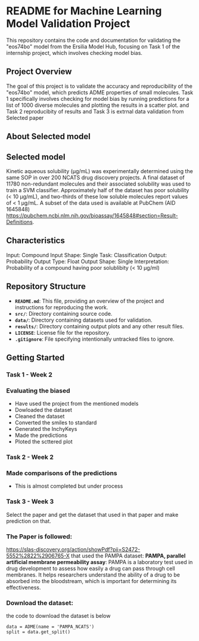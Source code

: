 # README for Machine Learning Model Validation Project

This repository contains the code and documentation for validating the "eos74bo" model from the Ersilia Model Hub, focusing on Task 1 of the internship project, which involves checking model bias.

## Project Overview

The goal of this project is to validate the accuracy and reproducibility of the "eos74bo" model, which predicts ADME properties of small molecules. Task 1 specifically involves checking for model bias by running predictions for a list of 1000 diverse molecules and plotting the results in a scatter plot. and Task 2 reproducibity of results and Task 3 is extrnal data validation from Selected paper
## About Selected model

## Selected model
Kinetic aqueous solubility (μg/mL) was experimentally determined using the same SOP in over 200 NCATS drug discovery projects. A final dataset of 11780 non-redundant molecules and their associated solubility was used to train a SVM classifier. Approximately half of the dataset has poor solubility (< 10 μg/mL), and two-thirds of these low soluble molecules report values of < 1 μg/mL. A subset of the data used is available at PubChem (AID 1645848) <https://pubchem.ncbi.nlm.nih.gov/bioassay/1645848#section=Result-Definitions>.

## Characteristics
Input: Compound
Input Shape: Single
Task: Classification
Output: Probability
Output Type: Float
Output Shape: Single
Interpretation: Probability of a compound having poor solublibity (< 10 µg/ml)

## Repository Structure

- **`README.md`**: This file, providing an overview of the project and instructions for reproducing the work.
- **`src/`**: Directory containing source code.
- **`data/`**: Directory containing datasets used for validation.
- **`results/`**: Directory containing output plots and any other result files.
- **`LICENSE`**: License file for the repository.
- **`.gitignore`**: File specifying intentionally untracked files to ignore.

## Getting Started

### Task 1 - Week 2

### Evaluating the biased
- Have used the project from the mentioned models
- Dowloaded the dataset
- Cleaned the dataset
- Converted the smiles to standard
- Generated the InchyKeys
- Made the predictions
- Ploted the scttered plot

### Task 2 - Week 2

### Made comparisons of the predictions
- This is almost completed but under process

### Task 3 - Week 3
Select the paper and get the dataset that used in that paper and make prediction on that.

### The Paper is followed:

<https://slas-discovery.org/action/showPdf?pii=S2472-5552%2822%2906765-X> that used the PAMPA dataset:
**PAMPA, parallel artificial membrane permeability assay**: PAMPA is a laboratory test used in drug development to assess how easily a drug can pass through cell membranes. It helps researchers understand the ability of a drug to be absorbed into the bloodstream, which is important for determining its effectiveness.

### Download the dataset:

the code to download the dataset is below

```from tdc.single_pred import ADME
data = ADME(name = 'PAMPA_NCATS')
split = data.get_split()
```




